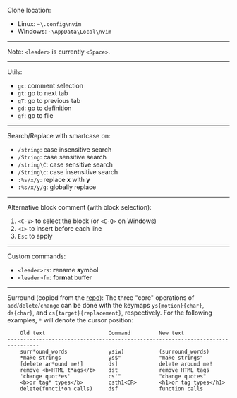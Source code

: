 Clone location:
- Linux: `~\.config\nvim`
- Windows: `~\AppData\Local\nvim`

---

Note: `<leader>` is currently `<Space>`.

---

Utils:
- `gc`: comment selection
- `gt`: go to next tab
- `gT`: go to previous tab
- `gd`: go to definition
- `gf`: go to file

---

Search/Replace with smartcase on:
- `/string`: case insensitive search
- `/String`: case sensitive search
- `/string\C`: case sensitive search
- `/String\c`: case insensitive search
- `:%s/x/y`: replace __x__ with __y__
- `:%s/x/y/g`: globally replace

---

Alternative block comment (with block selection):
1. `<C-V>` to select the block (or `<C-Q>` on Windows)
2. `<I>` to insert before each line
3. `Esc` to apply

---

Custom commands:
- `<leader>rs`: **r**ename **s**ymbol
- `<leader>fm`: **f**or**m**at buffer 

---

Surround (copied from the [repo](https://github.com/kylechui/nvim-surround)):
The three "core" operations of `add`/`delete`/`change` can be done with the
keymaps `ys{motion}{char}`, `ds{char}`, and `cs{target}{replacement}`,
respectively. For the following examples, `*` will denote the cursor position:

```help
    Old text                    Command         New text
--------------------------------------------------------------------------------
    surr*ound_words             ysiw)           (surround_words)
    *make strings               ys$"            "make strings"
    [delete ar*ound me!]        ds]             delete around me!
    remove <b>HTML t*ags</b>    dst             remove HTML tags
    'change quot*es'            cs'"            "change quotes"
    <b>or tag* types</b>        csth1<CR>       <h1>or tag types</h1>
    delete(functi*on calls)     dsf             function calls
```

